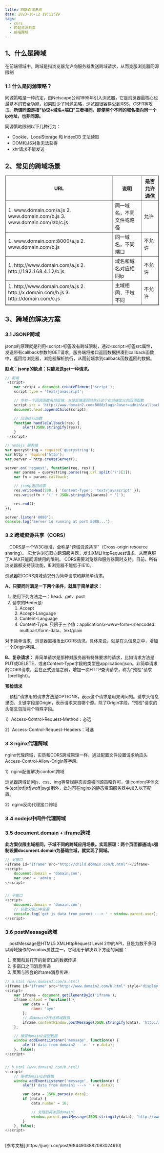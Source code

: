 ```yaml
---
title: 前端跨域总结
date: 2023-10-12 19:11:29
tags:
  - cors
  - 跨站资源共享
  - 前端跨域
---
```


## 1、什么是跨域
在前端领域中，跨域是指浏览器允许向服务器发送跨域请求，从而克服浏览器同源限制

### 1.1 什么是同源策略？
同源策略是一种约定，由Netscape公司1995年引入浏览器，它是浏览器最核心也最基本的安全功能，如果缺少了同源策略，浏览器很容易受到XSS、CSFR等攻击。**所谓同源是指"协议+域名+端口"三者相同，即便两个不同的域名指向同一个ip地址，也非同源。**

同源策略限制以下几种行为：

* Cookie、LocalStorage 和 IndexDB 无法读取
* DOM和JS对象无法获得
* xhr请求不能发送

## 2、常见的跨域场景

<table border="1" >
  <thead>
    <tr>
      <th>URL</th>
      <th>说明</th>
      <th>是否允许通信</th> 
    </tr>
  </thead>
  <tbody>
    <tr>
      <td>
      1. www.domain.com/a.js
      2. www.domain.com/b.js
      3. www.domain.com/lab/c.js
      </td>
      <td>同一域名，不同文件或路径</td>
      <td>允许</td>
    </tr>
    <tr>
      <td>
      1. www.domain.com:8000/a.js
      2. www.domain.com/b.js
      </td>
      <td>同一域名，不同端口</td>
      <td>不允许</td>
    </tr> 
    <tr>
      <td>
        1. http://www.domain.com/a.js
        2. http://192.168.4.12/b.js
      </td>
      <td>域名和域名对应相同ip</td>
      <td>不允许</td>
    </tr>
    <tr>
      <td>
          1. http://www.domain.com/a.js
          2. http://x.domain.com/b.js
          3. http://domain.com/c.js
      </td>
      <td>主域相同，子域不同</td>
      <td>不允许</td>
    </tr>            
  </tbody>
</table>


## 3、跨域的解决方案
### 3.1 JSONP跨域
jsonp的原理就是利用<script\>标签没有跨域限制，通过<script\>标签src属性，发送带有callback参数的GET请求，服务端将接口返回数据拼凑到callback函数中，返回给浏览器，浏览器解析执行，从而前端拿到callback函数返回的数据。

**缺点：jsonp的缺点：只能发送get一种请求。**

```js
// 前端
 <script>
    var script = document.createElement('script');
    script.type = 'text/javascript';

    // 传参一个回调函数名给后端，方便后端返回时执行这个在前端定义的回调函数
    script.src = 'http://www.domain2.com:8080/login?user=admin&callback=handleCallback';
    document.head.appendChild(script);

    // 回调执行函数
    function handleCallback(res) {
        alert(JSON.stringify(res));
    }
 </script>

// nodejs 服务端
var querystring = require('querystring');
var http = require('http');
var server = http.createServer();

server.on('request', function(req, res) {
    var params = querystring.parse(req.url.split('?')[1]);
    var fn = params.callback;

    // jsonp返回设置
    res.writeHead(200, { 'Content-Type': 'text/javascript' });
    res.write(fn + '(' + JSON.stringify(params) + ')');

    res.end();
});

server.listen('8080');
console.log('Server is running at port 8080...');
```

### 3.2 跨域资源共享（CORS）
 CORS是一个W3C标准，全称是"跨域资源共享"（Cross-origin resource sharing）。
它允许浏览器向跨源服务器，发出XMLHttpRequest请求，从而克服了AJAX只能同源使用的限制。
CORS需要浏览器和服务器同时支持。目前，所有浏览器都支持该功能，IE浏览器不能低于IE10。

浏览器将CORS跨域请求分为简单请求和非简单请求。

**A、只要同时满足一下两个条件，就属于简单请求：**

1. 使用下列方法之一：head、get、post
2. 请求的Heder是: 
   1. Accept
   2. Accept-Language
   3. Content-Language
   4. Content-Type: 只限于三个值：application/x-www-form-urlencoded、multipart/form-data、text/plain


对于简单请求，浏览器直接发出CORS请求。具体来说，就是在头信息之中，增加一个Origin字段。


**B、复杂请求：**
非简单请求是那种对服务器有特殊要求的请求，比如请求方法是PUT或DELETE，或者Content-Type字段的类型是application/json。非简单请求的CORS请求，会在正式通信之前，增加一次HTTP查询请求，称为"预检"请求（preflight）。

**预检请求**

 预检"请求用的请求方法是OPTIONS，表示这个请求是用来询问的。请求头信息里面，关键字段是Origin，表示请求来自哪个源。除了Origin字段，"预检"请求的头信息包括两个特殊字段。

  1）Access-Control-Request-Method：必选

  2）Access-Control-Request-Headers：可选


### 3.3 nginx代理跨域  
nginx代理跨域，实质和CORS跨域原理一样，通过配置文件设置请求响应头Access-Control-Allow-Origin等字段。

1）nginx配置解决iconfont跨域
  
  浏览器跨域访问js、css、img等常规静态资源被同源策略许可，但iconfont字体文件(eot|otf|ttf|woff|svg)例外，此时可在nginx的静态资源服务器中加入以下配置。

2）nginx反向代理接口跨域

### 3.4 nodejs中间件代理跨域

### 3.5 document.domain + iframe跨域
**此方案仅限主域相同，子域不同的跨域应用场景。实现原理：两个页面都通过js强制设置document.domain为基础主域，就实现了同域。**

```js
// 父窗口
<iframe id="iframe" src="http://child.domain.com/b.html"></iframe>
<script>
    document.domain = 'domain.com';
    var user = 'admin';
</script>


// 子窗口
<script>
    document.domain = 'domain.com';
    // 获取父窗口中变量
    console.log('get js data from parent ---> ' + window.parent.user);
</script>

```

### 3.6 postMessage跨域
 postMessage是HTML5 XMLHttpRequest Level 2中的API，且是为数不多可以跨域操作的window属性之一，它可用于解决以下方面的问题：

1. 页面和其打开的新窗口的数据传递
2. 多窗口之间消息传递
3. 页面与嵌套的iframe消息传递

```js
// a.html (www.domain1.com/a.html)
<iframe id="iframe" src="http://www.domain2.com/b.html" style="display:none;"></iframe>
<script>       
    var iframe = document.getElementById('iframe');
    iframe.onload = function() {
        var data = {
            name: 'aym'
        };
        // 向domain2传送跨域数据
        iframe.contentWindow.postMessage(JSON.stringify(data), 'http://www.domain2.com');
    };

    // 接受domain2返回数据
    window.addEventListener('message', function(e) {
        alert('data from domain2 ---> ' + e.data);
    }, false);
</script>


// b.html (www.domain2.com/b.html)
<script>
    // 接收domain1的数据
    window.addEventListener('message', function(e) {
        alert('data from domain1 ---> ' + e.data);

        var data = JSON.parse(e.data);
        if (data) {
            data.number = 16;

            // 处理后再发回domain1
            window.parent.postMessage(JSON.stringify(data), 'http://www.domain1.com');
        }
    }, false);
</script>
```

<br >
[参考文档](https://juejin.cn/post/6844903882083024910)